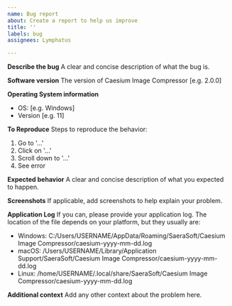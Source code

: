 ```yaml
---
name: Bug report
about: Create a report to help us improve
title: ''
labels: bug
assignees: Lymphatus

---
```


**Describe the bug**
A clear and concise description of what the bug is.

**Software version**
The version of Caesium Image Compressor [e.g. 2.0.0]

**Operating System information**
 - OS: [e.g. Windows]
 - Version [e.g. 11]

**To Reproduce**
Steps to reproduce the behavior:
1. Go to '...'
2. Click on '...'
3. Scroll down to '...'
4. See error

**Expected behavior**
A clear and concise description of what you expected to happen.

**Screenshots**
If applicable, add screenshots to help explain your problem.

**Application Log**
If you can, please provide your application log. The location of the file depends on your platform, but they usually are:
- Windows: C:/Users/USERNAME/AppData/Roaming/SaeraSoft/Caesium Image Compressor/caesium-yyyy-mm-dd.log
- macOS: /Users/USERNAME/Library/Application Support/SaeraSoft/Caesium Image Compressor/caesium-yyyy-mm-dd.log
- Linux: /home/USERNAME/.local/share/SaeraSoft/Caesium Image Compressor/caesium-yyyy-mm-dd.log

**Additional context**
Add any other context about the problem here.
